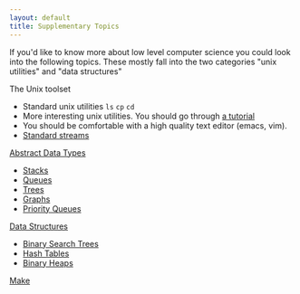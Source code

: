 ```yaml
---
layout: default
title: Supplementary Topics
---
```


If you'd like to know more about low level computer science you could look into
the following topics. These mostly fall into the two categories "unix
utilities" and "data structures"

The Unix toolset

* Standard unix utilities `ls` `cp` `cd`
* More interesting unix utilities. You should go through [a tutorial](http://www.ee.surrey.ac.uk/Teaching/Unix/)
* You should be comfortable with a high quality text editor (emacs, vim). 
* [Standard streams](http://en.wikipedia.org/wiki/Standard_streams)

[Abstract Data Types](http://en.wikipedia.org/wiki/Abstract_data_type)

* [Stacks](http://en.wikipedia.org/wiki/Stack_%28data_structure%29)
* [Queues](http://en.wikipedia.org/wiki/Queue_%28data_structure%29)
* [Trees](http://en.wikipedia.org/wiki/Tree_%28computer_science%29)
* [Graphs](http://en.wikipedia.org/wiki/Graph_%28data_structure%29)
* [Priority Queues](http://en.wikipedia.org/wiki/Priority_queue)

[Data Structures](http://en.wikipedia.org/wiki/Data_structures)

* [Binary Search Trees](http://en.wikipedia.org/wiki/Binary_search_tree)
* [Hash Tables](http://en.wikipedia.org/wiki/Hash_table)
* [Binary Heaps](http://en.wikipedia.org/wiki/Binary_heap)

[Make](http://en.wikipedia.org/wiki/Make_%28software%29)
